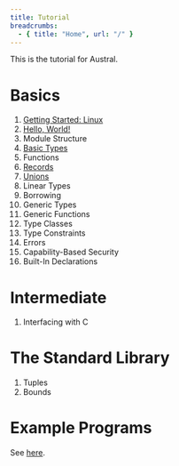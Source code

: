 ```yaml
---
title: Tutorial
breadcrumbs:
  - { title: "Home", url: "/" }
---
```


This is the tutorial for Austral.

# Basics

1. [Getting Started: Linux](/tutorial/getting-started-linux)
1. [Hello, World!](/tutorial/hello-world)
1. Module Structure
1. [Basic Types](/tutorial/basic-types)
1. Functions
1. [Records](/tutorial/records)
1. [Unions](/tutorial/unions)
1. Linear Types
1. Borrowing
1. Generic Types
1. Generic Functions
1. Type Classes
1. Type Constraints
1. Errors
1. Capability-Based Security
1. Built-In Declarations

# Intermediate

1. Interfacing with C

# The Standard Library

1. Tuples
2. Bounds

# Example Programs

See [here](/examples/).
